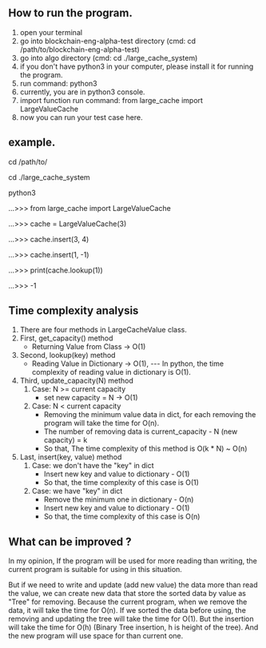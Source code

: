## How to run the program.
1. open your terminal
2. go into blockchain-eng-alpha-test directory (cmd: cd /path/to/blockchain-eng-alpha-test)
3. go into algo directory (cmd: cd ./large_cache_system)
4. if you don't have python3 in your computer, please install it for running the program.
5. run command: python3
6. currently, you are in python3 console.
7. import function run command: from large_cache import LargeValueCache
8. now you can run your test case here.

## example.

cd /path/to/

cd ./large_cache_system

python3

...>>> from large_cache import LargeValueCache

...>>> cache = LargeValueCache(3)

...>>> cache.insert(3, 4)

...>>> cache.insert(1, -1)

...>>> print(cache.lookup(1))

...>>> -1

## Time complexity analysis

1. There are four methods in LargeCacheValue class.
2. First, get_capacity() method
    - Returning Value from Class -> O(1)
3. Second, lookup(key) method
    - Reading Value in Dictionary -> O(1), --- In python, the time complexity of reading value in dictionary is O(1).
4. Third, update_capacity(N) method
   1. Case: N >= current capacity
      - set new capacity = N -> O(1)
   2. Case: N < current capacity
      - Removing the minimum value data in dict, for each removing the program will take the time for O(n).
      - The number of removing data is current_capacity - N (new capacity) = k
      - So that, The time complexity of this method is O(k * N) ~ O(n)
5. Last, insert(key, value) method
   1. Case: we don't have the "key" in dict
      - Insert new key and value to dictionary - O(1)
      - So that, the time complexity of this case is O(1)
   2. Case: we have "key" in dict
      - Remove the minimum one in dictionary - O(n)
      - Insert new key and value to dictionary - O(1)
      - So that, the time complexity of this case is O(n)
   
## What can be improved ?

In my opinion, If the program will be used for more reading than writing, the current program is suitable for using in this situation.

But if we need to write and update (add new value) the data more than read the value,
we can create new data that store the sorted data by value as "Tree" for removing.
Because the current program, when we remove the data, it will take the time for O(n).
If we sorted the data before using, the removing and updating the tree will take the time for O(1).
But the insertion will take the time for O(h) (Binary Tree insertion, h is height of the tree).
And the new program will use space for than current one.
